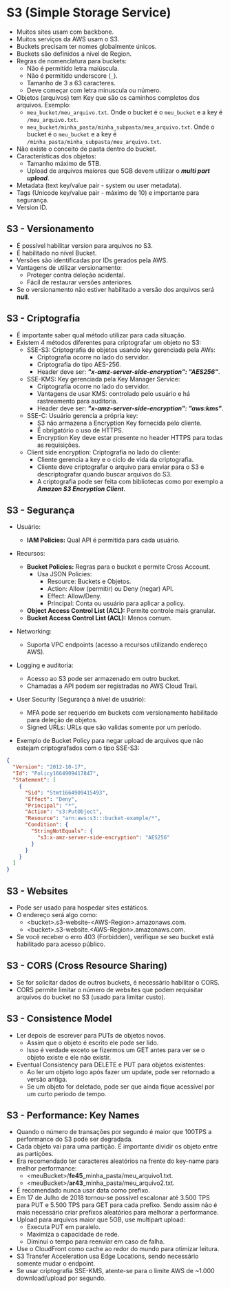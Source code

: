# S3 (Simple Storage Service)

- Muitos sites usam com backbone.
- Muitos serviços da AWS usam o S3.
- Buckets precisam ter nomes globalmente únicos.
- Buckets são definidos a nível de Region.
- Regras de nomenclatura para buckets:
  - Não é permitido letra maiúscula.
  - Não é permitido underscore (`_`).
  - Tamanho de 3 a 63 caracteres.
  - Deve começar com letra minuscula ou número.
- Objetos (arquivos) tem Key que são os caminhos completos dos arquivos. Exemplo:
  - `meu_bucket/meu_arquivo.txt`. Onde o bucket é o `meu_bucket` e a key é `/meu_arquivo.txt`.
  - `meu_bucket/minha_pasta/minha_subpasta/meu_arquivo.txt`. Onde o bucket é o `meu_bucket` e a key é `/minha_pasta/minha_subpasta/meu_arquivo.txt`.
- Não existe o conceito de pasta dentro do bucket.
- Características dos objetos:
  - Tamanho máximo de 5TB.
  - Upload de arquivos maiores que 5GB devem utilizar o **_multi part upload_**.
- Metadata (text key/value pair - system ou user metadata).
- Tags (Unicode key/value pair - máximo de 10) e importante para segurança.
- Version ID.

## S3 - Versionamento

- É possível habilitar version para arquivos no S3.
- É habilitado no nível Bucket.
- Versões são identificadas por IDs gerados pela AWS.
- Vantagens de utilizar versionamento:
  - Proteger contra deleção acidental.
  - Fácil de restaurar versões anteriores.
- Se o versionamento não estiver habilitado a versão dos arquivos será **null**.

## S3 - Criptografia

- É importante saber qual método utilizar para cada situação.
- Existem 4 métodos diferentes para criptografar um objeto no S3:
  - SSE-S3: Criptografia de objetos usando key gerenciada pela AWs:
    - Criptografia ocorre no lado do servidor.
    - Criptografia do tipo AES-256.
    - Header deve ser: **_"x-amz-server-side-encryption": "AES256"_**.
  - SSE-KMS: Key gerenciada pela Key Manager Service:
    - Criptografia ocorre no lado do servidor.
    - Vantagens de usar KMS: controlado pelo usuário e há rastreamento para auditoria.
    - Header deve ser: **_"x-amz-server-side-encryption": "aws:kms"_**.
  - SSE-C: Usuário gerencia a própria key:
    - S3 não armazena a Encryption Key fornecida pelo cliente.
    - É obrigatório o uso de HTTPS.
    - Encryption Key deve estar presente no header HTTPS para todas as requisições.
  - Client side encryption: Criptografia no lado do cliente:
    - Cliente gerencia a key e o ciclo de vida da criptografia.
    - Cliente deve criptografar o arquivo para enviar para o S3 e descriptografar quando buscar arquivos do S3.
    - A criptografia pode ser feita com bibliotecas como por exemplo a **_Amazon S3 Encryption Client_**.

## S3 - Segurança

- Usuário:
  - **IAM Policies:** Qual API é permitida para cada usuário.
- Recursos:
  - **Bucket Policies:** Regras para o bucket e permite Cross Account.
    - Usa JSON Policies:
      - Resource: Buckets e Objetos.
      - Action: Allow (permitir) ou Deny (negar) API.
      - Effect: Allow/Deny.
      - Principal: Conta ou usuário para aplicar a policy.
  - **Object Access Control List (ACL):** Permite controle mais granular.
  - **Bucket Access Control List (ACL):** Menos comum.
- Networking:
  - Suporta VPC endpoints (acesso a recursos utilizando endereço AWS).
- Logging e auditoria:
  - Acesso ao S3 pode ser armazenado em outro bucket.
  - Chamadas a API podem ser registradas no AWS Cloud Trail.
- User Security (Segurança à nível de usuário):

  - MFA pode ser requerido em buckets com versionamento habilitado para deleção de objetos.
  - Signed URLs: URLs que são validas somente por um período.

- Exemplo de Bucket Policy para negar upload de arquivos que não estejam criptografados com o tipo SSE-S3:

```json
{
  "Version": "2012-10-17",
  "Id": "Policy1664909417847",
  "Statement": [
    {
      "Sid": "Stmt1664909415493",
      "Effect": "Deny",
      "Principal": "*",
      "Action": "s3:PutObject",
      "Resource": "arn:aws:s3:::bucket-example/*",
      "Condition": {
        "StringNotEquals": {
          "s3:x-amz-server-side-encryption": "AES256"
        }
      }
    }
  ]
}
```

## S3 - Websites

- Pode ser usado para hospedar sites estáticos.
- O endereço será algo como:
  - \<bucket>.s3-website-\<AWS-Region>.amazonaws.com.
  - \<bucket>.s3-website.\<AWS-Region>.amazonaws.com.
- Se você receber o erro 403 (Forbidden), verifique se seu bucket está habilitado para acesso público.

## S3 - CORS (Cross Resource Sharing)

- Se for solicitar dados de outros buckets, é necessário habilitar o CORS.
- CORS permite limitar o número de websites que podem requisitar arquivos do bucket no S3 (usado para limitar custo).

## S3 - Consistence Model

- Ler depois de escrever para PUTs de objetos novos.
  - Assim que o objeto é escrito ele pode ser lido.
  - Isso é verdade exceto se fizermos um GET antes para ver se o objeto existe e ele não existir.
- Eventual Consistency para DELETE e PUT para objetos existentes:
  - Ao ler um objeto logo após fazer um update, pode ser retornado a versão antiga.
  - Se um objeto for deletado, pode ser que ainda fique acessível por um curto período de tempo.

## S3 - Performance: Key Names

- Quando o número de transações por segundo é maior que 100TPS a performance do S3 pode ser degradada.
- Cada objeto vai para uma partição. É importante dividir os objeto entre as partições.
- Era recomendado ter caracteres aleatórios na frente do key-name para melhor performance:
  - \<meuBucket>/**fe45**\_minha_pasta/meu_arquivo1.txt.
  - \<meuBucket>/**ar43**\_minha_pasta/meu_arquivo2.txt.
- É recomendado nunca usar data como prefixo.
- Em 17 de Julho de 2018 tornou-se possível escalonar até 3.500 TPS para PUT e 5.500 TPS para GET para cada prefixo. Sendo assim não é mais necessário criar prefixos aleatórios para melhorar a performance.
- Upload para arquivos maior que 5GB, use multipart upload:
  - Executa PUT em paralelo.
  - Maximiza a capacidade de rede.
  - Diminui o tempo para reenviar em caso de falha.
- Use o CloudFront como cache ao redor do mundo para otimizar leitura.
- S3 Transfer Acceleration usa Edge Locations, sendo necessário somente mudar o endpoint.
- Se usar criptografia SSE-KMS, atente-se para o limite AWS de ~1.000 download/upload por segundo.
